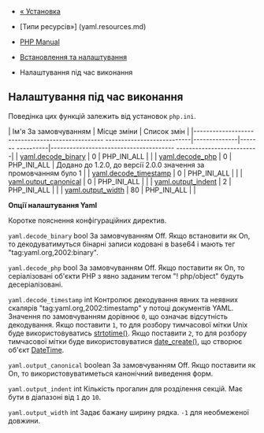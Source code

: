 - [« Установка](yaml.installation.md)
- [Типи ресурсів»] (yaml.resources.md)

- [PHP Manual](index.md)
- [Встановлення та налаштування](yaml.setup.md)
- Налаштування під час виконання

## Налаштування під час виконання

Поведінка цих функцій залежить від установок `php.ini`.

| Ім'я За замовчуванням | Місце зміни | Список змін |
|------------------------------------------------- ---------------------------|--------------|------- ----------|--------------------------------------- --------------------------|
| [yaml.decode_binary](yaml.configuration.md#ini.yaml.decode-binary) | 0 | PHP_INI_ALL | |
| [yaml.decode_php](yaml.configuration.md#ini.yaml.decode-php) | 0 | PHP_INI_ALL | Додано до 1.2.0, до версії 2.0.0 значення за промовчанням було 1 |
| [yaml.decode_timestamp](yaml.configuration.md#ini.yaml.decode-timestamp) | 0 | PHP_INI_ALL | |
| [yaml.output_canonical](yaml.configuration.md#ini.yaml.output-canonical) | 0 | PHP_INI_ALL | |
| [yaml.output_indent](yaml.configuration.md#ini.yaml.output-indent) | 2 | PHP_INI_ALL | |
| [yaml.output_width](yaml.configuration.md#ini.yaml.output-width) | 80 | PHP_INI_ALL | |

**Опції налаштування Yaml**

Коротке пояснення конфігураційних директив.

`yaml.decode_binary` bool
За замовчуванням Off. Якщо встановити як On, то декодуватимуться
бінарні записи кодовані в base64 і мають тег
"tag:yaml.org,2002:binary".

`yaml.decode_php` bool
За замовчуванням Off. Якщо поставити як On, то серіалізовані об'єкти PHP з
явно заданим тегом "! php/object" будуть десеріалізовані.

`yaml.decode_timestamp` int
Контролює декодування явних та неявних скалярів
"tag:yaml.org,2002:timestamp" у потоці документів YAML. Значення по
замовчуванням дорівнює `0`, що означає відсутність декодування. Якщо поставити
`1`, то для розбору тимчасової мітки Unix буде використовуватись
[strtotime()](function.strtotime.md). Якщо поставити `2`, то для розбору
тимчасової мітки буде використовуватися
[date_create()](function.date-create.md), що створює об'єкт
[DateTime](class.datetime.md).

`yaml.output_canonical` boolean
За замовчуванням Off. Якщо поставити як On, то використовуватиметься канонічний
виведення форм.

`yaml.output_indent` int
Кількість прогалин для розділення секцій. Має бути в діапазоні від
`1` до `10`.

`yaml.output_width` int
Задає бажану ширину рядка. `-1` для необмеженої довжини.
